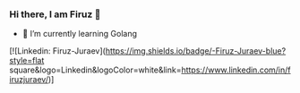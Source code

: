### Hi there, I am Firuz 👋

- 🌱 I’m currently learning Golang

[![Linkedin: Firuz-Juraev](https://img.shields.io/badge/-Firuz-Juraev-blue?style=flat square&logo=Linkedin&logoColor=white&link=https://www.linkedin.com/in/firuzjuraev/)]
<!--
**Firuz-JuraevML/Firuz-JuraevML** is a ✨ _special_ ✨ repository because its `README.md` (this file) appears on your GitHub profile.

Here are some ideas to get you started:

- 🔭 I’m currently working on ...
- 🌱 I’m currently learning ...
- 👯 I’m looking to collaborate on ...
- 🤔 I’m looking for help with ...
- 💬 Ask me about ...
- 📫 How to reach me: ...
- 😄 Pronouns: ...
- ⚡ Fun fact: ...
-->
